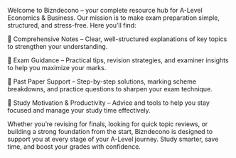 Welcome to Bizndecono – your complete resource hub for A-Level Economics & Business. Our mission is to make exam preparation simple, structured, and stress-free. Here you’ll find:

📘 Comprehensive Notes – Clear, well-structured explanations of key topics to strengthen your understanding.

📝 Exam Guidance – Practical tips, revision strategies, and examiner insights to help you maximize your marks.

📂 Past Paper Support – Step-by-step solutions, marking scheme breakdowns, and practice questions to sharpen your exam technique.

🎯 Study Motivation & Productivity – Advice and tools to help you stay focused and manage your study time effectively.

Whether you’re revising for finals, looking for quick topic reviews, or building a strong foundation from the start, Bizndecono is designed to support you at every stage of your A-Level journey. Study smarter, save time, and boost your grades with confidence.
